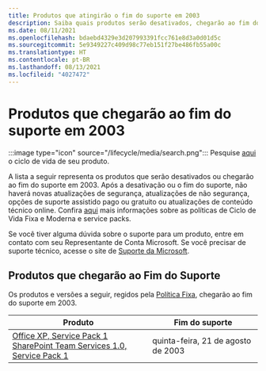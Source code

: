 ```yaml
---
title: Produtos que atingirão o fim do suporte em 2003
description: Saiba quais produtos serão desativados, chegarão ao fim do suporte ou serão transferidos do suporte base para o suporte estendido em 2003.
ms.date: 08/11/2021
ms.openlocfilehash: bdaebd4329e3d207993391fcc761e8d3a0d01d5c
ms.sourcegitcommit: 5e9349227c409d98c77eb151f27be486fb55a00c
ms.translationtype: HT
ms.contentlocale: pt-BR
ms.lasthandoff: 08/13/2021
ms.locfileid: "4027472"
---
```

# <a name="products-ending-support-in-2003"></a>Produtos que chegarão ao fim do suporte em 2003

:::image type="icon" source="/lifecycle/media/search.png":::
Pesquise [aqui](/lifecycle/products/) o ciclo de vida de seu produto.

A lista a seguir representa os produtos que serão desativados ou chegarão ao fim do suporte em 2003. Após a desativação ou o fim do suporte, não haverá novas atualizações de segurança, atualizações de não segurança, opções de suporte assistido pago ou gratuito ou atualizações de conteúdo técnico online. Confira [aqui](/lifecycle/overview/product-end-of-support-overview) mais informações sobre as políticas de Ciclo de Vida Fixa e Moderna e service packs.

Se você tiver alguma dúvida sobre o suporte para um produto, entre em contato com seu Representante de Conta Microsoft. Se você precisar de suporte técnico, acesse o site de [Suporte da Microsoft](https://support.microsoft.com/contactus/?ws=support).





## <a name="products-reaching-end-of-support"></a>Produtos que chegarão ao Fim do Suporte

Os produtos e versões a seguir, regidos pela [Política Fixa](/lifecycle/policies/fixed), chegarão ao fim do suporte em 2003.

| Produto | Fim do suporte |
| --- | --- |
| [Office XP, Service Pack 1](/lifecycle/products/office-xp?branch=live)<br>[SharePoint Team Services 1.0, Service Pack 1](/lifecycle/products/sharepoint-team-services-10?branch=live)<br> | quinta-feira, 21 de agosto de 2003 |


